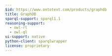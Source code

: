 ```yaml
---
$id: https://www.ontotext.com/products/graphdb
title: GraphDB
sparql-support: sparql1.1
reasoning-support:
  - owl-rl
  - owl-ql
ui-support: native
python-client: sparqlwrapper
license: proprietary
---
```

